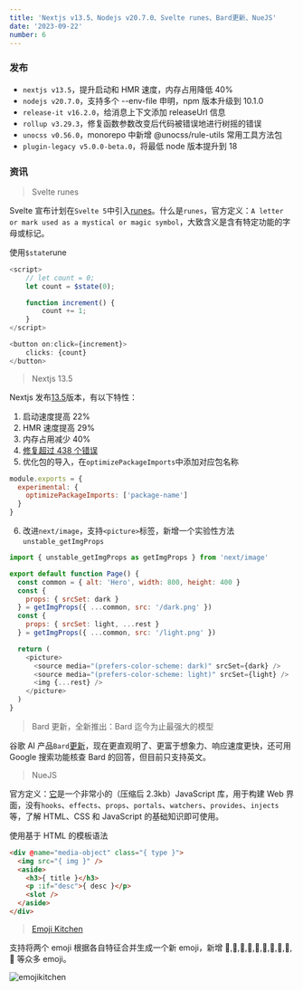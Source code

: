 ```yaml
---
title: 'Nextjs v13.5、Nodejs v20.7.0、Svelte runes、Bard更新、NueJS'
date: '2023-09-22'
number: 6
---
```


### 发布

- `nextjs v13.5`，提升启动和 HMR 速度，内存占用降低 40%
- `nodejs v20.7.0`，支持多个 --env-file 申明，npm 版本升级到 10.1.0
- `release-it v16.2.0`，给消息上下文添加 releaseUrl 信息
- `rollup v3.29.3`，修复函数参数改变后代码被错误地进行树摇的错误
- `unocss v0.56.0`，monorepo 中新增 @unocss/rule-utils 常用工具方法包
- `plugin-legacy v5.0.0-beta.0`，将最低 node 版本提升到 18

### 资讯

> Svelte runes

Svelte 宣布计划在`Svelte 5`中引入[runes](https://svelte.dev/blog/runes)。什么是`runes`，官方定义：`A letter or mark used as a mystical or magic symbol`，大致含义是含有特定功能的字母或标记。

使用`$state`rune

```js
<script>
	// let count = 0;
	let count = $state(0);

	function increment() {
		count += 1;
	}
</script>

<button on:click={increment}>
	clicks: {count}
</button>
```

> Nextjs 13.5

Nextjs 发布[13.5](https://nextjs.org/blog/next-13-5)版本，有以下特性：

1. 启动速度提高 22%
2. HMR 速度提高 29%
3. 内存占用减少 40%
4. [修复超过 438 个错误](https://nextjs.org/blog/next-13-5#other-improvements)
5. 优化包的导入，在`optimizePackageImports`中添加对应包名称

```js
module.exports = {
  experimental: {
    optimizePackageImports: ['package-name']
  }
}
```

6. 改进`next/image`，支持`<picture>`标签，新增一个实验性方法`unstable_getImgProps`

```js
import { unstable_getImgProps as getImgProps } from 'next/image'

export default function Page() {
  const common = { alt: 'Hero', width: 800, height: 400 }
  const {
    props: { srcSet: dark }
  } = getImgProps({ ...common, src: '/dark.png' })
  const {
    props: { srcSet: light, ...rest }
  } = getImgProps({ ...common, src: '/light.png' })

  return (
    <picture>
      <source media="(prefers-color-scheme: dark)" srcSet={dark} />
      <source media="(prefers-color-scheme: light)" srcSet={light} />
      <img {...rest} />
    </picture>
  )
}
```

> Bard 更新，全新推出：Bard 迄今为止最强大的模型

谷歌 AI 产品`Bard`[更新](https://bard.google.com/updates)，现在更直观明了、更富于想象力、响应速度更快，还可用 Google 搜索功能核查 Bard 的回答，但目前只支持英文。

> NueJS

官方定义：[它](https://github.com/nuejs/nuejs)是一个非常小的（压缩后 2.3kb）JavaScript 库，用于构建 Web 界面，没有`hooks`、`effects`、`props`、`portals`、`watchers`、`provides`、`injects`等，了解 HTML、CSS 和 JavaScript 的基础知识即可使用。

使用基于 HTML 的模板语法

```html
<div @name="media-object" class="{ type }">
  <img src="{ img }" />
  <aside>
    <h3>{ title }</h3>
    <p :if="desc">{ desc }</p>
    <slot />
  </aside>
</div>
```

> [Emoji Kitchen](https://emojikitchen.dev/)

支持将两个 emoji 根据各自特征合并生成一个新 emoji，新增 🍎,🍗,🧈,🍢,🍡,🥟,🍭,🍮,🍯,🥛 等众多 emoji。

![emojikitchen](https://mmbiz.qpic.cn/sz_mmbiz_png/qqzmMm3X68PYIZibXibouw6RksDRTodRfcS8DzKIknFsK47h8WJiafUkNIZwgzkibJRibyCgOUUMYSOvECD3zficFALA/640?wx_fmt=png&wxfrom=5&wx_lazy=1&wx_co=1)
